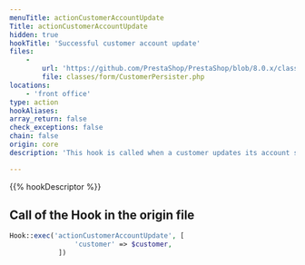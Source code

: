 ```yaml
---
menuTitle: actionCustomerAccountUpdate
Title: actionCustomerAccountUpdate
hidden: true
hookTitle: 'Successful customer account update'
files:
    -
        url: 'https://github.com/PrestaShop/PrestaShop/blob/8.0.x/classes/form/CustomerPersister.php'
        file: classes/form/CustomerPersister.php
locations:
    - 'front office'
type: action
hookAliases: 
array_return: false
check_exceptions: false
chain: false
origin: core
description: 'This hook is called when a customer updates its account successfully'

---
```


{{% hookDescriptor %}}

## Call of the Hook in the origin file

```php
Hook::exec('actionCustomerAccountUpdate', [
                'customer' => $customer,
            ])
```
